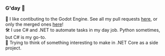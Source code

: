 ### G'day 👋

👷‍ I like contibuting to the Godot Engine. See all my pull requests [here](https://github.com/godotengine/godot/pulls?q=is%3Apr+author%3AEricEzaM+), or only the merged ones [here](https://github.com/godotengine/godot/pulls?q=is%3Amerged+author%3AEricEzaM)!  
🛠 I use C# and .NET to automate tasks in my day job. Python sometimes, but C# is my go-to.  
🤔 Trying to think of something interesting to make in .NET Core as a side project.
